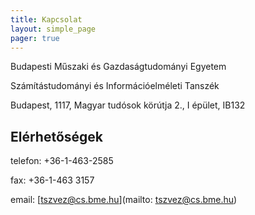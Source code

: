 ```yaml
---
title: Kapcsolat
layout: simple_page 
pager: true 
---
```


Budapesti Műszaki és Gazdaságtudományi Egyetem

Számítástudományi és Információelméleti Tanszék

Budapest, 1117, Magyar tudósok körútja 2.,  I épület, IB132



Elérhetőségek
-------------
telefon: +36-1-463-2585 

fax: +36-1-463 3157 

email: [tszvez@cs.bme.hu](mailto: tszvez@cs.bme.hu)








